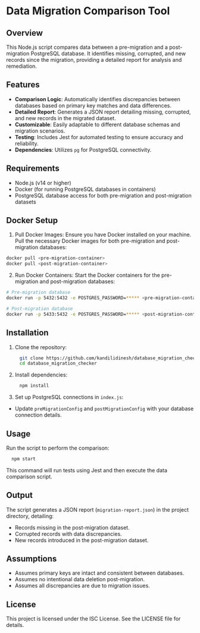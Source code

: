 # Data Migration Comparison Tool

## Overview

This Node.js script compares data between a pre-migration and a post-migration PostgreSQL database. It identifies missing, corrupted, and new records since the migration, providing a detailed report for analysis and remediation.

## Features

- **Comparison Logic**: Automatically identifies discrepancies between databases based on primary key matches and data differences.
- **Detailed Report**: Generates a JSON report detailing missing, corrupted, and new records in the migrated dataset.
- **Customizable**: Easily adaptable to different database schemas and migration scenarios.
- **Testing**: Includes Jest for automated testing to ensure accuracy and reliability.
- **Dependencies**: Utilizes `pg` for PostgreSQL connectivity.

## Requirements

- Node.js (v14 or higher)
- Docker (for running PostgreSQL databases in containers)
- PostgreSQL database access for both pre-migration and post-migration datasets

## Docker Setup

1. Pull Docker Images: Ensure you have Docker installed on your machine. Pull the necessary Docker images for both pre-migration and post-migration databases:

```bash
docker pull <pre-migration-container>
docker pull <post-migration-container>
```

2. Run Docker Containers:
Start the Docker containers for the pre-migration and post-migration databases:

```bash
# Pre-migration database
docker run -p 5432:5432 -e POSTGRES_PASSWORD=***** <pre-migration-container>

# Post-migration database
docker run -p 5433:5432 -e POSTGRES_PASSWORD=***** <post-migration-container>
```

## Installation

1. Clone the repository:
```bash
     git clone https://github.com/kandilidinesh/database_migration_checker.git
     cd database_migration_checker
```

2. Install dependencies:
```bash
     npm install
```

3. Set up PostgreSQL connections in `index.js`:
- Update `preMigrationConfig` and `postMigrationConfig` with your database connection details.

## Usage

Run the script to perform the comparison:
```bash
  npm start
```

This command will run tests using Jest and then execute the data comparison script.

## Output

The script generates a JSON report (`migration-report.json`) in the project directory, detailing:
- Records missing in the post-migration dataset.
- Corrupted records with data discrepancies.
- New records introduced in the post-migration dataset.

## Assumptions

- Assumes primary keys are intact and consistent between databases.
- Assumes no intentional data deletion post-migration.
- Assumes all discrepancies are due to migration issues.

## License

This project is licensed under the ISC License. See the LICENSE file for details.
